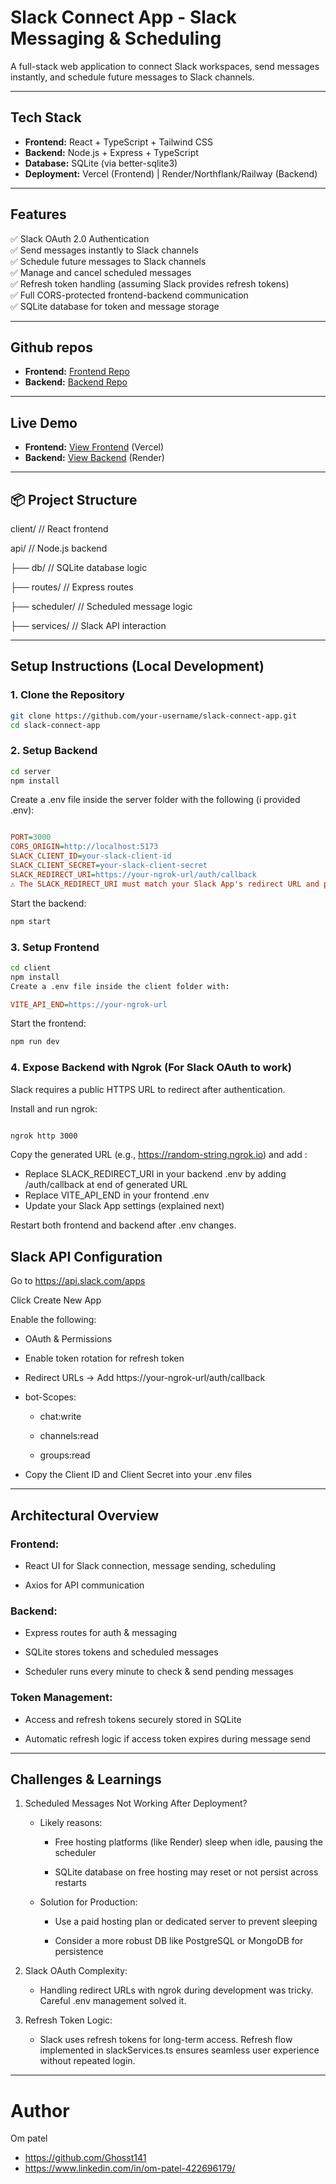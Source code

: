 # Slack Connect App - Slack Messaging & Scheduling

A full-stack web application to connect Slack workspaces, send messages instantly, and schedule future messages to Slack channels.

---

## Tech Stack

- **Frontend:** React + TypeScript + Tailwind CSS  
- **Backend:** Node.js + Express + TypeScript  
- **Database:** SQLite (via better-sqlite3)  
- **Deployment:** Vercel (Frontend) | Render/Northflank/Railway (Backend)  

---

## Features

✅ Slack OAuth 2.0 Authentication  
✅ Send messages instantly to Slack channels  
✅ Schedule future messages to Slack channels  
✅ Manage and cancel scheduled messages  
✅ Refresh token handling (assuming Slack provides refresh tokens)  
✅ Full CORS-protected frontend-backend communication  
✅ SQLite database for token and message storage  


---

## Github repos

- **Frontend:** [Frontend Repo](https://github.com/Ghosst141/Slack-APP-frontend) 
- **Backend:** [Backend Repo](https://github.com/Ghosst141/Slack-APP-backend)  


---

## Live Demo

- **Frontend:** [View Frontend](https://slack-app-frontend-t3kq.vercel.app) (Vercel) 
- **Backend:** [View Backend](https://slack-app-backend.onrender.com)  (Render)


---

## 📦 Project Structure

client/              // React frontend

api/                 // Node.js backend

├── db/              // SQLite database logic

├── routes/          // Express routes

├── scheduler/       // Scheduled message logic

├── services/        // Slack API interaction


---


## Setup Instructions (Local Development)

### 1. Clone the Repository

```bash
git clone https://github.com/your-username/slack-connect-app.git
cd slack-connect-app
````
### 2. Setup Backend
```bash
cd server
npm install
```

Create a .env file inside the server folder with the following (i provided .env):

```ini

PORT=3000
CORS_ORIGIN=http://localhost:5173
SLACK_CLIENT_ID=your-slack-client-id
SLACK_CLIENT_SECRET=your-slack-client-secret
SLACK_REDIRECT_URI=https://your-ngrok-url/auth/callback
⚠️ The SLACK_REDIRECT_URI must match your Slack App's redirect URL and point to your backend exposed via ngrok (explained below). It is done by url you have to configure yourself for it.
```
Start the backend:
```bash
npm start
```
### 3. Setup Frontend
```bash
cd client
npm install
Create a .env file inside the client folder with:
```
```ini
VITE_API_END=https://your-ngrok-url
```
Start the frontend:
```bash
npm run dev
```

### 4. Expose Backend with Ngrok (For Slack OAuth to work)
Slack requires a public HTTPS URL to redirect after authentication.

Install and run ngrok:

```bash

ngrok http 3000
```
Copy the generated URL (e.g., https://random-string.ngrok.io) and add :

- Replace SLACK_REDIRECT_URI in your backend .env by adding /auth/callback at end of generated URL
- Replace VITE_API_END in your frontend .env
- Update your Slack App settings (explained next)

Restart both frontend and backend after .env changes.

## Slack API Configuration
Go to https://api.slack.com/apps

Click Create New App

Enable the following:

- OAuth & Permissions

- Enable token rotation for refresh token

- Redirect URLs → Add https://your-ngrok-url/auth/callback

- bot-Scopes:

   - chat:write

   - channels:read

   - groups:read

- Copy the Client ID and Client Secret into your .env files



---



## Architectural Overview
### Frontend:

- React UI for Slack connection, message sending, scheduling

- Axios for API communication

### Backend:

- Express routes for auth & messaging

- SQLite stores tokens and scheduled messages

- Scheduler runs every minute to check & send pending messages

### Token Management:

- Access and refresh tokens securely stored in SQLite

- Automatic refresh logic if access token expires during message send


---



## Challenges & Learnings


1) Scheduled Messages Not Working After Deployment?
   - Likely reasons:

      - Free hosting platforms (like Render) sleep when idle, pausing the scheduler

      - SQLite database on free hosting may reset or not persist across restarts

   - Solution for Production:

      - Use a paid hosting plan or dedicated server to prevent sleeping

      - Consider a more robust DB like PostgreSQL or MongoDB for persistence

2) Slack OAuth Complexity:
    - Handling redirect URLs with ngrok during development was tricky. Careful .env management solved it.

3) Refresh Token Logic:
    - Slack uses refresh tokens for long-term access. Refresh flow implemented in slackServices.ts ensures seamless user experience without repeated login.



---


# Author
Om patel
- https://github.com/Ghosst141
- https://www.linkedin.com/in/om-patel-422696179/


